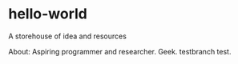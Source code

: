 # hello-world
A storehouse of idea and resources

About: Aspiring programmer and researcher. Geek.
testbranch test.

